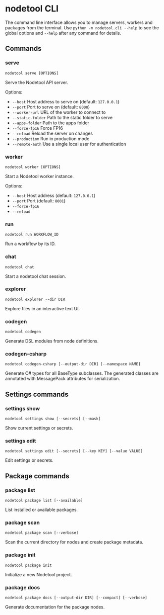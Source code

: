 # nodetool CLI

The command line interface allows you to manage servers, workers and packages from
the terminal. Use `python -m nodetool.cli --help` to see the global options and
`--help` after any command for details.

## Commands

### serve
`nodetool serve [OPTIONS]`

Serve the Nodetool API server.

Options:
- `--host` Host address to serve on (default: `127.0.0.1`)
- `--port` Port to serve on (default: `8000`)
- `--worker-url` URL of the worker to connect to
- `--static-folder` Path to the static folder to serve
- `--apps-folder` Path to the apps folder
- `--force-fp16` Force FP16
- `--reload` Reload the server on changes
- `--production` Run in production mode
- `--remote-auth` Use a single local user for authentication

### worker
`nodetool worker [OPTIONS]`

Start a Nodetool worker instance.

Options:
- `--host` Host address (default: `127.0.0.1`)
- `--port` Port (default: `8001`)
- `--force-fp16`
- `--reload`

### run
`nodetool run WORKFLOW_ID`

Run a workflow by its ID.

### chat
`nodetool chat`

Start a nodetool chat session.

### explorer
`nodetool explorer --dir DIR`

Explore files in an interactive text UI.

### codegen
`nodetool codegen`

Generate DSL modules from node definitions.

### codegen-csharp
`nodetool codegen-csharp [--output-dir DIR] [--namespace NAME]`

Generate C# types for all BaseType subclasses. The generated classes are annotated with MessagePack attributes for serialization.

## Settings commands

### settings show
`nodetool settings show [--secrets] [--mask]`

Show current settings or secrets.

### settings edit
`nodetool settings edit [--secrets] [--key KEY] [--value VALUE]`

Edit settings or secrets.

## Package commands

### package list
`nodetool package list [--available]`

List installed or available packages.

### package scan
`nodetool package scan [--verbose]`

Scan the current directory for nodes and create package metadata.

### package init
`nodetool package init`

Initialize a new Nodetool project.

### package docs
`nodetool package docs [--output-dir DIR] [--compact] [--verbose]`

Generate documentation for the package nodes.
